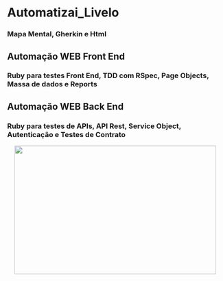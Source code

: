 # Automatizai_Livelo
### Mapa Mental, Gherkin e Html
## Automação WEB Front End
### Ruby para testes Front End, TDD com RSpec, Page Objects, Massa de dados e Reports
## Automação WEB Back End
### Ruby para testes de APIs, API Rest, Service Object, Autenticação e Testes de Contrato

<p align="center">
<img width="470" height="300" src="https://github.com/cristiancfe/Automatizai_Livelo/tree/main/imagens">
</p>
